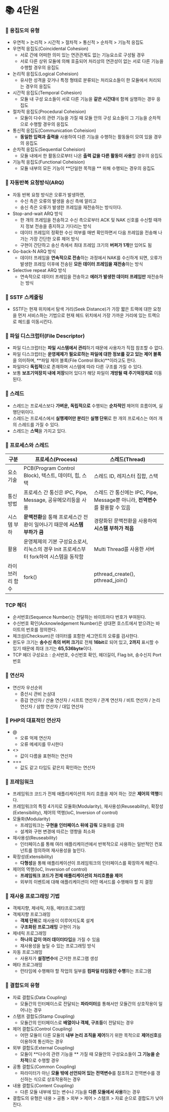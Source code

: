 # 📚 4단원

### 📑 응집도의 유형

- 우연적 > 논리적 > 시간적 > 절차적 > 통신적 > 순차적 > 기능적 응집도
- 우연적 응집도(Coincidental Cohesion)
  - 서로 간에 어떠한 의미 있는 연관관계도 없는 기능요소로 구성될 경우
  - 서로 다른 상위 모듈에 의해 호출되어 처리상의 연관성이 없는 서로 다른 기능을 수행할 경우의 응집도
- 논리적 응집도(Logical Coheision)
  - 유사한 성격을 갖거나 특정 형태로 분류되는 처리요소들이 한 모듈에서 처리되는 경우의 응집도
- 시간적 응집도(Temporal Cohesion)
  - 모듈 내 구성 요소들이 서로 다른 기능을 **같은 시간대**에 함께 실행하는 경우 응집도
- 절차적 응집도(Procedural Coheision)
  - 모듈이 다수의 관련 기능을 가질 때 모듈 안의 구성 요소들이 그 기능을 순차적으로 수행할 경우의 응집도
- 통신적 응집도(Communication Coheision)
  - **동일한 입력과 출력을** 사용하여 다른 기능을 수행하는 활동들이 모여 있을 경우의 응집도
- 순차적 응집도(Sequential Coheision)
  - 모듈 내에서 한 활동으로부터 나온 **출력 값을 다른 활동이 사용**할 경우의 응집도
- 기능적 응집도(Functional Coheision)
  - 모듈 내부의 모든 기능이 **단일한 목적을 ** 위해 수행되는 경우의 응집도



### 📑 자동반복 요청방식(ARQ)

- 자동 반복 요청 방식은 오류가 발생하면,
  - 수신 측은 오류의 발생을 송신 측에 알리고
  - 송신 측은 오류가 발생한 프레임을 재전송하는 방식이다.
- Stop-and-wait ARQ 방식
  - 한 개의 프레임을 전송하고 수신 측으로부터 ACK 및 NAK 신호를 수신할 때까지 정보 전송을 중지하고 기다리는 방식
  - 데이터 프레임의 정확한 수신 여부를 매번 확인하면서 다음 프레임을 전송해 나가는 가장 간단한 오류 제어 방식
  - 구현이 간단하고 송신 측에서 최대 프레임 크기의 **버퍼가 1개**만 있어도 됨
- Go-back-N ARQ 방식
  - 데이터 프레임을 **연속적으로 전송**하는 과정에서 NAK를 수신하게 되면, 오류가 발생한 프레임 이후에 전송된 **모든 데이터 프레임을 재전송**하는 방식
- Selective repeat ARQ 방식
  - 연속적으로 데이터 프레임을 전송하고 **에러가 발생한 데이터 프레임만** 재전송하는 방식



### 📑 SSTF 스케줄링

- SSTF는 현재 위치에서 탐색 거리(Seek Distance)가 가장 짧은 트랙에 대한 요청을 먼저 서비스하는 기법으로 현재 헤드 위치에서 가장 가까운 거리에 있는 트랙으로 헤드를 이동시킨다.



### 📑 파일 디스크럽터(File Descriptor)

- 파일 디스크럽터는 **파일 시스템에서 관리**하기 때문에 사용자가 직접 참조할 수 없다.
- 파일 디스크럽터는 **운영체제가 필요로하는 파일에 대한 정보를 갖고 있는 제어 블록**을 의미하며, **파일 제어 블록(File Control Blck)**이라고도 한다.
- 파일마다 **독립적**으로 존재하며 시스템에 따라 다른 구조를 가질 수 있다.
- 보통 **보조기억장치 내에 저장**되어 있다가 해당 파일이 **개방될 때 주기억장치로** 이동된다.



### 📑 스레드

- 스레드는 프로세스보다 **가벼운, 독립적으로** 수행되는 **순차적인** 제어의 흐름이며, 실행단위이다.
- 스레드는 프로세스에서 **실행제어만 분리**한 **실행 단위**로 한 개의 프로세스는 여러 개의 스레드를 가질 수 있다.
- 스레드는 **스택**을 가지고 있다.



### 📑 프로세스와 스레드

| 구분            | 프로세스(Process)                                            | 스레드(Thread)                                               |
| --------------- | ------------------------------------------------------------ | ------------------------------------------------------------ |
| 요소기술        | PCB(Program Control Block), 텍스트, 데이터, 힙, 스택         | 스레드 ID, 레지스터 집합, 스택                               |
| 통신 방법       | 프로세스 간 통신은 IPC, Pipe, Message, 공유메모리등을 사용   | 스레드 간 통신에는 IPC, Pipe, Message뿐 아니라, **전역변수**를 활용할 수 있음 |
| 시스템 부하     | **문맥전환**을 통해 프로세스간 전환이 일어나기 때문에 **시스템 부하가 큼** | 경량화된 문맥전환을 사용하여 **시스템 부하가 적음**          |
| 활용            | 운영체제의 기본 구성요소로서, 리눅스의 경우 Init 프로세스부터 fork하여 시스템을 동작함 | Multi Thread를 사용한 서버                                   |
| 라이브러리 함수 | fork()                                                       | pthread_create(), pthread_join()                             |



 ###  TCP 헤더

- 순서번호(Sequence Number)는 전달하는 바이트마다 번호가 부여된다.
- 수신번호 확인(Acknowledgement Number)은 상대편 호스트에서 받으려는 바이트의 번호를 정의한다.
- 체크섬(Checksum)은 데이터를 포함한 세그먼트의 오류를 검사한다.
- 윈도우 크기는 **송수신 측의 버퍼 크기**로 전체 **16bit**로 되어 있고, **2까지** 표시할 수 있기 때문에 최대 크기는 **65,536byte**이다.
- TCP 헤더 구성요소 : 순서번호, 수신번호 확인, 헤더길이, Flag bit, 송수신지 Port 번호



###  📑 연산자 

- 연산자 우선순위
  - 증산시 관비 논삼대
  - 증감 연산자 / 산술 연산자 / 시프트 연산자 / 관계 연산자 / 비트 연산자 / 논리 연산자 / 삼항 연산자 / 대입 연산자
  
  

### 📑 PHP의 대표적인 연산자

- @
  - 오류 억제 연산자
  - 오류 메세지를 무시한다
- <>
  - 값이 다름을 표현하는 연산자
- ===
  - 값도 같고 타입도 같은지 확인하는 연산자



### 📑 프레임워크

- 프레임워크 코드가 전체 애플리케이션의 처리 흐름을 제어 하는 것은 **제어의 역행**이다.
- 프레임워크의 특징 4가지로 모듈화(Modularity), 재사용성(Reuseability), 확장성(Extensibility), 제어의 역행(IoC, Inversion of control)
- 모듈화(Modularity)
  - 프레임워크는 **구현을 인터페이스 뒤에 감춰** 모듈화를 강화
  - 설계와 구현 변경에 따르는 영향을 최소화
- 재사용성(Reuseability)
  - 인터페이스를 통해 여러 애플리케이션에서 반복적으로 사용하는 일반적인 컨포넌트를 정의하여 재사용성을 높인다.
- 확장성(Extensibility)
  - **다형성**을 통해 애플리케이션이 프레임워크의 인터페이스를 확장하게 해준다.
- 제어의 역행(IoC, Inversion of control)
  - **프레임워크 코드가 전체 애플리케이션의 처리흐름을 제어**
  - 외부의 이벤트에 대해 애플리케이션이 어떤 메서드를 수행해야 할 지 결정



### 📑 재사용 프로그래밍 기법

- 객체지향, 제네릭, 자동, 메타프로그래밍
- 객체지향 프로그래밍
  - **객체 단위**로 재사용이 이루어지도록 설계
  - **구조화된 프로그래밍** 구현이 가능
- 제네릭 프로그래밍
  - **하나의 값이 여러 데이터타입**을 가질 수 있음
  - 재사용성을 높일 수 있는 프로그래밍 방식
- 자동 프로그래밍
  - 사용자가 **설정변수**에 근거한 프로그램 생성
- 메타 프로그래밍
  - 런타임에 수행해야 할 작업의 일부를 **컴파일 타임동안 수행**하는 프로그램



### 📑  결합도의 유형

- 자료 결합도(Data Coupling)
  - 모듈간의 인터페이스로 전달되는 **파라미터**를 통해서만 모듈간의 상호작용이 일어나는 경우
- 스탬프 결합도(Stamp Coupling)
  - 모듈간의 인터페이스로 **배열이나 객체, 구조등**이 전달되는 경우
- 제어 결합도(Control Coupling)
  - 어떤 모듈이 다른 모듈의 **내부 논리 조직을 제어**하기 위한 목적으로 **제어신호**를 이용하여 통신하는 경우
- 외부 결합도(External Coupling)
  - 모듈이 **다수의 관련 기능을 ** 가질 때 모듈안의 구성요소들이 **그 기능을 순차적**으로 수행할 경우
- 공통 결합도(Common Coupling)
  - 파라미터가 아닌 **모듈 밖에 선언되어 있는 전역변수**를 참조하고 전역변수를 갱신하는 식으로 상호작용하는 경우
- 내용 결합도(Content Coupling)
  - 다른 모듈 내부에 있는 변수나 기능을 **다른 모듈에서 사용**하는 경우
- 결합도의 유형은 내용 > 공통 > 외부 > 제어 > 스탬프 > 자료 순으로 결합도가 낮아진다.



























